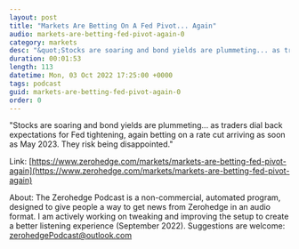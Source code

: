 ```yaml
---
layout: post
title: "Markets Are Betting On A Fed Pivot... Again"
audio: markets-are-betting-fed-pivot-again-0
category: markets
desc: "&quot;Stocks are soaring and bond yields are plummeting... as traders dial back expectations for Fed tightening, again betting on a rate cut arriving as soon as May 2023. They risk being disappointed.&quot;"
duration: 00:01:53
length: 113
datetime: Mon, 03 Oct 2022 17:25:00 +0000
tags: podcast
guid: markets-are-betting-fed-pivot-again-0
order: 0
---
```

&quot;Stocks are soaring and bond yields are plummeting... as traders dial back expectations for Fed tightening, again betting on a rate cut arriving as soon as May 2023. They risk being disappointed.&quot;

Link: [https://www.zerohedge.com/markets/markets-are-betting-fed-pivot-again](https://www.zerohedge.com/markets/markets-are-betting-fed-pivot-again)

About: The Zerohedge Podcast is a non-commercial, automated program, designed to give people a way to get news from Zerohedge in an audio format.  I am actively working on tweaking and improving the setup to create a better listening experience (September 2022).  Suggestions are welcome: [zerohedgePodcast@outlook.com](mailto:zerohedgePodcast@outlook.com)
